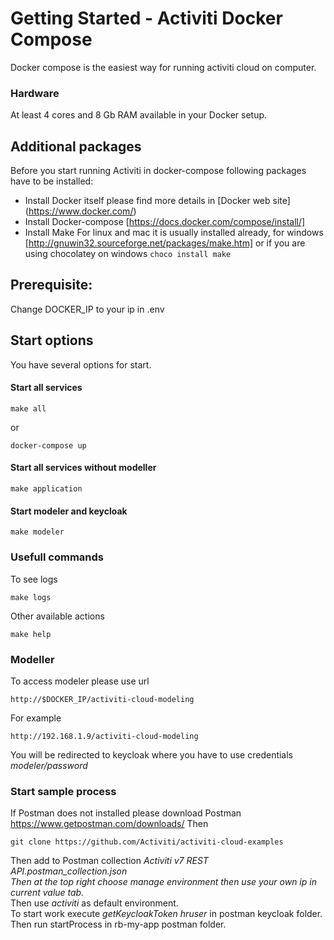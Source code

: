 # Getting Started - Activiti Docker Compose

Docker compose is the easiest way for running activiti cloud on computer. 
### Hardware 
At least 4 cores and 8 Gb RAM available in your Docker setup. 
## Additional packages
Before you start running Activiti in docker-compose following packages have to be installed:
  * Install Docker itself please find more details in [Docker web site] (https://www.docker.com/)
  * Install Docker-compose [https://docs.docker.com/compose/install/]
  * Install Make For linux and mac it is usually installed already, for windows  [http://gnuwin32.sourceforge.net/packages/make.htm] or if you are using chocolatey on windows ``choco install make``

## Prerequisite:
Change DOCKER_IP to your ip in .env

## Start options
You have several options for start.

#### Start all services
```
make all
```
or 
```
docker-compose up
```
#### Start all services without modeller 
```
make application 
```

#### Start modeler and keycloak
```
make modeler
```
### Usefull commands
To see logs 
```
make logs 
```
Other available actions
```
make help
```

### Modeller 
To access modeler please use url
```
http://$DOCKER_IP/activiti-cloud-modeling
```
For example
```
http://192.168.1.9/activiti-cloud-modeling
```
You will be redirected to keycloak where you have to use credentials *modeler/password* 

### Start sample process 
If Postman does not installed please download Postman https://www.getpostman.com/downloads/
Then 
```
git clone https://github.com/Activiti/activiti-cloud-examples
```
Then add to Postman collection _Activiti v7 REST API.postman_collection.json_ <br>
*Then at the top right choose manage environment then use your own ip in _current value_ tab.* <br> 
Then use _activiti_ as default environment. <br>
To start work execute _getKeycloakToken hruser_ in postman keycloak folder. <br>
Then run startProcess in rb-my-app postman folder. <br>


